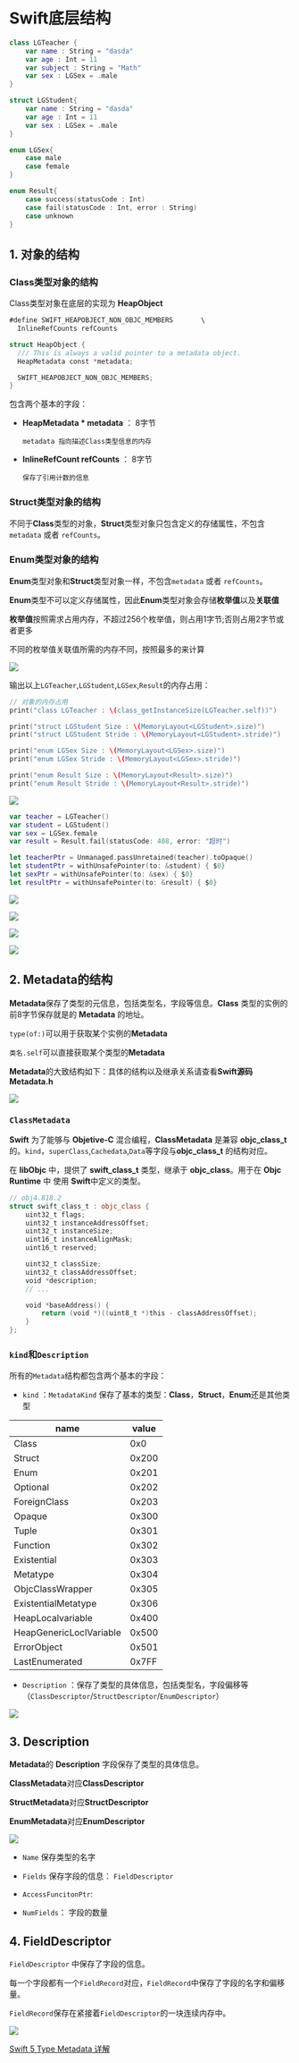 # Swift底层结构


```swift
class LGTeacher {
    var name : String = "dasda"
    var age : Int = 11
    var subject : String = "Math"
    var sex : LGSex = .male
}

struct LGStudent{
    var name : String = "dasda"
    var age : Int = 11
    var sex : LGSex = .male
}

enum LGSex{
    case male
    case female
}

enum Result{
    case success(statusCode : Int)
    case fail(statusCode : Int, error : String)
    case unknown
}
```

## 1. 对象的结构

### Class类型对象的结构

Class类型对象在底层的实现为 **HeapObject**

```swift
#define SWIFT_HEAPOBJECT_NON_OBJC_MEMBERS       \
  InlineRefCounts refCounts

struct HeapObject {
  /// This is always a valid pointer to a metadata object.
  HeapMetadata const *metadata;

  SWIFT_HEAPOBJECT_NON_OBJC_MEMBERS;
}
```

包含两个基本的字段：

- **HeapMetadata * metadata** ： 8字节
    
      metadata 指向描述Class类型信息的内存

- **InlineRefCount refCounts** ： 8字节

      保存了引用计数的信息
  
   
### Struct类型对象的结构

不同于**Class**类型的对象，**Struct**类型对象只包含定义的存储属性，不包含`metadata` 或者 `refCounts`。


### Enum类型对象的结构

**Enum**类型对象和**Struct**类型对象一样，不包含`metadata` 或者 `refCounts`。

**Enum**类型不可以定义存储属性，因此**Enum**类型对象会存储**枚举值**以及**关联值**

**枚举值**按照需求占用内存，不超过256个枚举值，则占用1字节;否则占用2字节或者更多

不同的枚举值关联值所需的内存不同，按照最多的来计算

![](https://github.com/existorlive/existorlivepic/raw/master/Low_Level_Structure_Object.png)

输出以上`LGTeacher`,`LGStudent`,`LGSex`,`Result`的内存占用：

```swift
// 对象的内存占用
print("class LGTeacher : \(class_getInstanceSize(LGTeacher.self))")

print("struct LGStudent Size : \(MemoryLayout<LGStudent>.size)")
print("struct LGStudent Stride : \(MemoryLayout<LGStudent>.stride)")

print("enum LGSex Size : \(MemoryLayout<LGSex>.size)")
print("enum LGSex Stride : \(MemoryLayout<LGSex>.stride)")

print("enum Result Size : \(MemoryLayout<Result>.size)")
print("enum Result Stride : \(MemoryLayout<Result>.stride)")
```

![](https://github.com/existorlive/existorlivepic/raw/master/%E6%88%AA%E5%B1%8F2021-08-12%20%E4%B8%8B%E5%8D%888.40.11.png)

```swift
var teacher = LGTeacher()
var student = LGStudent()
var sex = LGSex.female
var result = Result.fail(statusCode: 408, error: "超时")

let teacherPtr = Unmanaged.passUnretained(teacher).toOpaque()
let studentPtr = withUnsafePointer(to: &student) { $0}
let sexPtr = withUnsafePointer(to: &sex) { $0}
let resultPtr = withUnsafePointer(to: &result) { $0}
```
![](https://github.com/existorlive/existorlivepic/raw/master/%E6%88%AA%E5%B1%8F2021-08-12%20%E4%B8%8B%E5%8D%889.12.27.png)

![](https://github.com/existorlive/existorlivepic/raw/master/%E6%88%AA%E5%B1%8F2021-08-12%20%E4%B8%8B%E5%8D%889.13.17.png)

![](https://github.com/existorlive/existorlivepic/raw/master/%E6%88%AA%E5%B1%8F2021-08-12%20%E4%B8%8B%E5%8D%889.13.46.png)

![](https://github.com/existorlive/existorlivepic/raw/master/%E6%88%AA%E5%B1%8F2021-08-12%20%E4%B8%8B%E5%8D%889.15.36.png)

## 2. Metadata的结构

**Metadata**保存了类型的元信息，包括类型名，字段等信息。**Class** 类型的实例的前8字节保存就是的 **Metadata** 的地址。

`type(of:)`可以用于获取某个实例的**Metadata**

`类名.self`可以直接获取某个类型的**Metadata**

**Metadata**的大致结构如下：具体的结构以及继承关系请查看**Swift源码 Metadata.h**

![](https://github.com/existorlive/existorlivepic/raw/master/MetaData_Structure.png)


###  `ClassMetadata`

**Swift** 为了能够与 **Objetive-C** 混合编程，**ClassMetadata** 是兼容 **objc_class_t** 的。`kind`，`superClass`,`Cachedata`,`Data`等字段与**objc_class_t** 的结构对应。

在 **libObjc** 中，提供了 **swift_class_t** 类型，继承于 **objc_class**。用于在 **Objc Runtime** 中 使用 **Swift**中定义的类型。

```swift
// obj4.818.2
struct swift_class_t : objc_class {
    uint32_t flags;
    uint32_t instanceAddressOffset;
    uint32_t instanceSize;
    uint16_t instanceAlignMask;
    uint16_t reserved;

    uint32_t classSize;
    uint32_t classAddressOffset;
    void *description;
    // ...

    void *baseAddress() {
        return (void *)((uint8_t *)this - classAddressOffset);
    }
};
```

### `kind`和`Description`

所有的`Metadata`结构都包含两个基本的字段：

- `kind` ：`MetadataKind` 保存了基本的类型：**Class**，**Struct**，**Enum**还是其他类型

name|value
-|-
Class|0x0
Struct|0x200
Enum|0x201
Optional|0x202
ForeignClass|0x203
Opaque|0x300
Tuple|0x301
Function|0x302
Existential|0x303
Metatype|0x304
ObjcClassWrapper|0x305
ExistentialMetatype|0x306
HeapLocalvariable|0x400
HeapGenericLoclVariable|0x500
ErrorObject|0x501
LastEnumerated|0x7FF


- `Description` ：保存了类型的具体信息，包括类型名，字段偏移等（`ClassDescriptor`/`StructDescriptor`/`EnumDescriptor`）

![](https://github.com/existorlive/existorlivepic/raw/master/%E6%88%AA%E5%B1%8F2021-08-22%20%E4%B8%8B%E5%8D%884.17.54.png)



## 3. Description

**Metadata**的 **Description** 字段保存了类型的具体信息。

**ClassMetadata**对应**ClassDescriptor**

**StructMetadata**对应**StructDescriptor**

**EnumMetadata**对应**EnumDescriptor**

![](https://github.com/existorlive/existorlivepic/raw/master/Descriptor1.png)

- `Name` 保存类型的名字
  
- `Fields` 保存字段的信息： `FieldDescriptor`

- `AccessFuncitonPtr`:

- `NumFields`： 字段的数量

## 4. FieldDescriptor

`FieldDescriptor` 中保存了字段的信息。

每一个字段都有一个`FieldRecord`对应，`FieldRecord`中保存了字段的名字和偏移量。

`FieldRecord`保存在紧接着`FieldDescriptor`的一块连续内存中。

![](https://github.com/existorlive/existorlivepic/raw/master/FieldDescriptor.png)


[Swift 5 Type Metadata 详解](https://juejin.cn/post/6844903783449755655)



